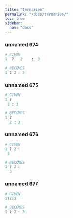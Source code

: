 ```yaml
---
title: "ternaries"
permalink: "/docs/ternaries/"
toc: true
sidebar:
  nav: "docs"
---
```

### unnamed 674
```ruby
# GIVEN
1  ?   2    :  3
```
```ruby
# BECOMES
1 ? 2 : 3
```
### unnamed 675
```ruby
# GIVEN
1 ?
 2 : 3
```
```ruby
# BECOMES
1 ?
  2 : 3
```
### unnamed 676
```ruby
# GIVEN
1 ? 2 :
 3
```
```ruby
# BECOMES
1 ? 2 :
  3
```
### unnamed 677
```ruby
# GIVEN
1?2:3
```
```ruby
# BECOMES
1 ? 2 : 3
```
